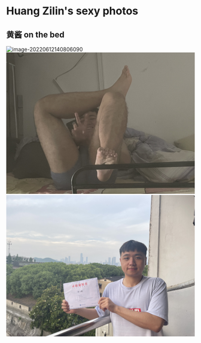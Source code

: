 # Huang Zilin's sexy photos

## 黄酱 on the bed

![image-20220612140806090](./Pic/image-20220612141121812.png)
![剪刀手](./Pic/剪刀手.jpg)
![黄研究生](./Pic/黄研究生.png)
